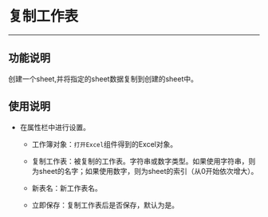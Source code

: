 # 复制工作表
---
## 功能说明
创建一个sheet,并将指定的sheet数据复制到创建的sheet中。

## 使用说明
* 在属性栏中进行设置。

  * 工作簿对象：`打开Excel`组件得到的Excel对象。
  
  * 复制工作表：被复制的工作表。字符串或数字类型。如果使用字符串，则为sheet的名字；如果使用数字，则为sheet的索引（从0开始依次增大）。
  
  * 新表名：新工作表名。

  * 立即保存：复制工作表后是否保存，默认为是。